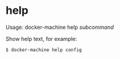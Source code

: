 <!--[metadata]>
+++
title = "help"
description = "Show command help"
keywords = ["machine, help, subcommand"]
[menu.machine]
parent="smn_machine_subcmds"
+++
<![end-metadata]-->

# help

Usage: docker-machine help _subcommand_

Show help text, for example:

    $ docker-machine help config
